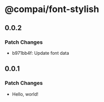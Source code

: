 # @compai/font-stylish

## 0.0.2

### Patch Changes

- b971bb4f: Update font data

## 0.0.1

### Patch Changes

- Hello, world!
